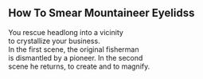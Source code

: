How To Smear Mountaineer Eyelidss
---------------------------------
You rescue headlong into a vicinity  
to crystallize your business.  
In the first scene, the original fisherman  
is dismantled by a pioneer. In the second  
scene he returns, to create and to magnify.  
